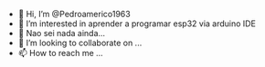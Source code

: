 - 👋 Hi, I’m @Pedroamerico1963
- 👀 I’m interested in  aprender a programar esp32 via arduino IDE
- 🌱  Nao sei nada ainda...
- 💞️ I’m looking to collaborate on ...
- 📫 How to reach me ...

<!---
Pedroamerico1963/Pedroamerico1963 is a ✨ special ✨ repository because its `README.md` (this file) appears on your GitHub profile.
You can click the Preview link to take a look at your changes.
--->
